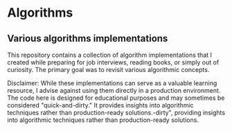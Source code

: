 # Algorithms

## Various algorithms implementations

This repository contains a collection of algorithm implementations that I created while preparing for job interviews, reading books, or simply out of curiosity. The primary goal was to revisit various algorithmic concepts.

Disclaimer: While these implementations can serve as a valuable learning resource, I advise against using them directly in a production environment. The code here is designed for educational purposes and may sometimes be
considered "quick-and-dirty." It provides insights into algorithmic techniques rather than production-ready solutions.-dirty", providing insights into algorithmic techniques rather than production-ready solutions.
